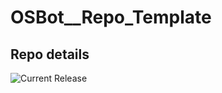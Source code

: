 # OSBot__Repo_Template

## Repo details

![Current Release](https://img.shields.io/badge/release-v0.5.6-blue)
